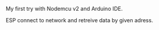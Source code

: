 My first try with Nodemcu v2 and Arduino IDE.

ESP connect to network and retreive data by given adress.
